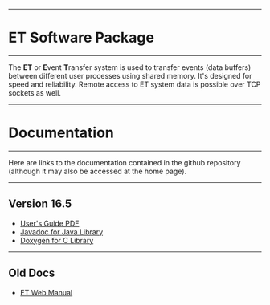 ----------------------------
# **ET Software Package**
----------------------------

The **ET** or **E**vent **T**ransfer system is used to transfer events (data buffers)
between different user processes using shared memory. It's designed
for speed and reliability. Remote access to ET system data is possible
over TCP sockets as well.
 

-----------------------------
# **Documentation**
----------------------------

Here are links to the documentation contained in the github repository
(although it may also be accessed at the home page).

___________________________
## **Version 16.5**

* [User's Guide PDF](https://jeffersonlab.github.io/et/doc/users_guide/ET_Users_Guide.pdf)
* [Javadoc for Java Library](https://jeffersonlab.github.io/et/doc/javadoc/index.html)
* [Doxygen for C Library](https://jeffersonlab.github.io/et/doc/doxygen/C/html/index.html)

___________________________
## **Old Docs**

* [ET Web Manual](https://jeffersonlab.github.io/et/doc/htm/et_manual.htm)

